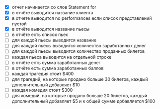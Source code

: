 - [x] отчет начинается со слов Statement for
- [x] в отчёте выводится название клиента
- [x] в отчете выводится no performances если список представлений пустой
- [x] в отчёте выводится название пьесы
- [ ] в отчёте есть список пьес
- [ ] для каждой пьесы выводится название
- [ ] для каждой пьесы выводится количество заработанных денег
- [ ] для каждой пьесы выводится количество проданных билетов
- [ ] каждая пьеса выводится на отдельной строке
- [ ] в отчёте есть сумма заработанных денег
- [ ] в отчёте есть сумма заработанных баллов
- [ ] каждая трагедия стоит $400
- [ ] для трагедий, на которые продано больше 30 билетов, каждый дополнительный добавляет $10
- [ ] каждая комедия стоит $300
- [ ] для комедий, на которые продано больше 20 билетов, каждый дополнительный добавляет $5 и к общей сумме добавляется $100
